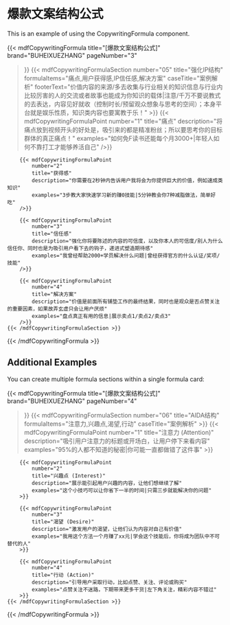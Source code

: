 # 爆款文案结构公式

This is an example of using the CopywritingFormula component.

{{< mdfCopywritingFormula
    title="[爆款文案结构公式]"
    brand="BUHEIXUEZHANG"
    pageNumber="3"
>}}
    {{< mdfCopywritingFormulaSection
        number="05"
        title="强化IP结构"
        formulaItems="痛点,用户获得感,IP信任感,解决方案"
        caseTitle="案例解析"
        footerText="价值内容的来源/多去收集与行业相关的知识信息与行业内比较厉害的人的交流或者故事也能成为你知识的载体|注意/千万不要说教式的去表达，内容见好就收（控制时长/预留观众想象与思考的空间）；本身平台就是娱乐性质，知识类内容也要寓教于乐！"
    >}}
        {{< mdfCopywritingFormulaPoint
            number="1"
            title="痛点"
            description="将痛点放到视频开头的好处是，吸引来的都是精准粉丝；所以要思考你的目标群体的真正痛点！"
            examples="如何免F读书还能每个月3000+|年轻人如何不靠打工才能够养活自己"
        />}}
        
        {{< mdfCopywritingFormulaPoint
            number="2"
            title="获得感"
            description="你需要在2秒钟内告诉用户我将会为你提供巨大的价值，例如速成类知识"
            examples="3步教大家快速学习新的赚0技能|5分钟教会你7种减脂做法，简单好吃"
        />}}
        
        {{< mdfCopywritingFormulaPoint
            number="3"
            title="信任感"
            description="强化你将要陈述的内容的可信度，以及你本人的可信度/别人为什么信任你、同时也是为吸引用户看下去的钩子，递进式塑造期待感"
            examples="我曾经帮助2000+学员解决什么问题|曾经获得官方的什么认证/奖项/技能"
        />}}
        
        {{< mdfCopywritingFormulaPoint
            number="4"
            title="解决方案"
            description="价值是前面所有铺垫工作的最终结果，同时也是观众是否点赞关注的重要因素，如果故弄玄虚只会让用户厌烦"
            examples="盘点真正有用的信息|展示卖点1/卖点2/卖点3"
        />}}
    {{< /mdfCopywritingFormulaSection >}}
{{< /mdfCopywritingFormula >}}

## Additional Examples

You can create multiple formula sections within a single formula card:

{{< mdfCopywritingFormula
    title="[爆款文案结构公式]"
    brand="BUHEIXUEZHANG"
    pageNumber="4"
>}}
    {{< mdfCopywritingFormulaSection
        number="06"
        title="AIDA结构"
        formulaItems="注意力,兴趣点,渴望,行动"
        caseTitle="案例解析"
    >}}
        {{< mdfCopywritingFormulaPoint
            number="1"
            title="注意力 (Attention)"
            description="吸引用户注意力的标题或开场白，让用户停下来看内容"
            examples="95%的人都不知道的秘密|你可能一直都做错了这件事"
        >}}
        
        {{< mdfCopywritingFormulaPoint
            number="2"
            title="兴趣点 (Interest)"
            description="展示能引起用户兴趣的内容，让他们想继续了解"
            examples="这个小技巧可以让你省下一半的时间|只需三步就能解决你的问题"
        >}}
        
        {{< mdfCopywritingFormulaPoint
            number="3"
            title="渴望 (Desire)"
            description="激发用户的渴望，让他们认为内容对自己有价值"
            examples="我用这个方法一个月赚了xx元|学会这个技能后，你将成为团队中不可替代的人"
        >}}
        
        {{< mdfCopywritingFormulaPoint
            number="4"
            title="行动 (Action)"
            description="引导用户采取行动，比如点赞、关注、评论或购买"
            examples="点赞关注不迷路，下期带来更多干货|左下角关注，精彩内容不错过"
        >}}
    {{< /mdfCopywritingFormulaSection >}}
{{< /mdfCopywritingFormula >}} 
